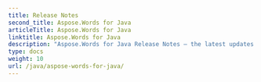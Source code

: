 ```yaml
---
title: Release Notes
second_title: Aspose.Words for Java
articleTitle: Aspose.Words for Java
linktitle: Aspose.Words for Java
description: "Aspose.Words for Java Release Notes – the latest updates and fixes."
type: docs
weight: 10
url: /java/aspose-words-for-java/
---
```



